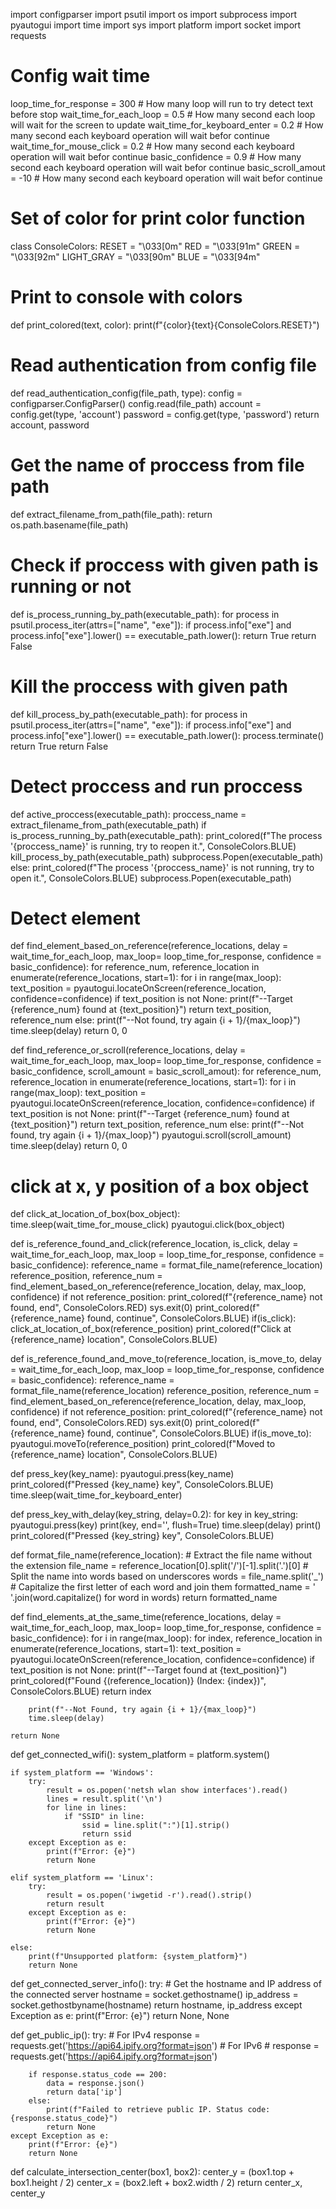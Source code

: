 import configparser
import psutil
import os
import subprocess
import pyautogui
import time
import sys
import platform
import socket
import requests

# Config wait time
loop_time_for_response = 300  # How many loop will run to try detect text before stop
wait_time_for_each_loop = 0.5  # How many second each loop will wait for the screen to update
wait_time_for_keyboard_enter = 0.2 # How many second each keyboard operation will wait befor continue
wait_time_for_mouse_click = 0.2 # How many second each keyboard operation will wait befor continue
basic_confidence = 0.9 # How many second each keyboard operation will wait befor continue
basic_scroll_amout = -10 # How many second each keyboard operation will wait befor continue


# Set of color for print color function
class ConsoleColors:
    RESET = "\033[0m"
    RED = "\033[91m"
    GREEN = "\033[92m"
    LIGHT_GRAY = "\033[90m"
    BLUE = "\033[94m"

# Print to console with colors
def print_colored(text, color):
    print(f"{color}{text}{ConsoleColors.RESET}")

# Read authentication from config file
def read_authentication_config(file_path, type):
    config = configparser.ConfigParser()
    config.read(file_path)
    account = config.get(type, 'account')
    password = config.get(type, 'password')
    return account, password

# Get the name of proccess from file path
def extract_filename_from_path(file_path):
    return os.path.basename(file_path)

# Check if proccess with given path is running or not
def is_process_running_by_path(executable_path):
    for process in psutil.process_iter(attrs=["name", "exe"]):
        if process.info["exe"] and process.info["exe"].lower() == executable_path.lower():
            return True
    return False

# Kill the proccess with given path
def kill_process_by_path(executable_path):
    for process in psutil.process_iter(attrs=["name", "exe"]):
        if process.info["exe"] and process.info["exe"].lower() == executable_path.lower():
            process.terminate()
            return True
    return False

# Detect proccess and run proccess
def active_proccess(executable_path):
    proccess_name = extract_filename_from_path(executable_path)
    if is_process_running_by_path(executable_path):
        print_colored(f"The process '{proccess_name}' is running, try to reopen it.", ConsoleColors.BLUE)
        kill_process_by_path(executable_path)
        subprocess.Popen(executable_path)
    else:
        print_colored(f"The process '{proccess_name}' is not running, try to open it.", ConsoleColors.BLUE)
        subprocess.Popen(executable_path)

# Detect element
def find_element_based_on_reference(reference_locations, 
    delay = wait_time_for_each_loop, max_loop= loop_time_for_response, confidence = basic_confidence):
    for reference_num, reference_location in enumerate(reference_locations, start=1):
        for i in range(max_loop):
            text_position = pyautogui.locateOnScreen(reference_location, confidence=confidence)
            if text_position is not None:
                print(f"--Target {reference_num} found at {text_position}")
                return text_position, reference_num
            else:
                print(f"--Not found, try again {i + 1}/{max_loop}")
                time.sleep(delay)
    return 0, 0

def find_reference_or_scroll(reference_locations, 
    delay = wait_time_for_each_loop, max_loop= loop_time_for_response, confidence = basic_confidence, scroll_amount = basic_scroll_amout):
    for reference_num, reference_location in enumerate(reference_locations, start=1):
        for i in range(max_loop):
            text_position = pyautogui.locateOnScreen(reference_location, confidence=confidence)
            if text_position is not None:
                print(f"--Target {reference_num} found at {text_position}")
                return text_position, reference_num
            else:
                print(f"--Not found, try again {i + 1}/{max_loop}")
                pyautogui.scroll(scroll_amount)
                time.sleep(delay)
    return 0, 0

# click at x, y position of a box object
def click_at_location_of_box(box_object):
    time.sleep(wait_time_for_mouse_click)
    pyautogui.click(box_object)

def is_reference_found_and_click(reference_location, is_click, 
    delay = wait_time_for_each_loop, max_loop = loop_time_for_response, confidence = basic_confidence):
    reference_name = format_file_name(reference_location)
    reference_position, reference_num = find_element_based_on_reference(reference_location, delay, max_loop, confidence)
    if not reference_position:
        print_colored(f"{reference_name} not found, end", ConsoleColors.RED)
        sys.exit(0)
    print_colored(f"{reference_name} found, continue", ConsoleColors.BLUE)
    if(is_click):
        click_at_location_of_box(reference_position)
        print_colored(f"Click at {reference_name} location", ConsoleColors.BLUE)

def is_reference_found_and_move_to(reference_location, is_move_to, 
    delay = wait_time_for_each_loop, max_loop = loop_time_for_response, confidence = basic_confidence):
    reference_name = format_file_name(reference_location)
    reference_position, reference_num = find_element_based_on_reference(reference_location, delay, max_loop, confidence)
    if not reference_position:
        print_colored(f"{reference_name} not found, end", ConsoleColors.RED)
        sys.exit(0)
    print_colored(f"{reference_name} found, continue", ConsoleColors.BLUE)
    if(is_move_to):
        pyautogui.moveTo(reference_position)
        print_colored(f"Moved to {reference_name} location", ConsoleColors.BLUE)

def press_key(key_name):
    pyautogui.press(key_name)
    print_colored(f"Pressed {key_name} key", ConsoleColors.BLUE)
    time.sleep(wait_time_for_keyboard_enter)

def press_key_with_delay(key_string, delay=0.2):
    for key in key_string:
        pyautogui.press(key)
        print(key, end='', flush=True)
        time.sleep(delay)
    print()
    print_colored(f"Pressed {key_string} key", ConsoleColors.BLUE)

def format_file_name(reference_location):
    # Extract the file name without the extension
    file_name = reference_location[0].split('/')[-1].split('.')[0]
    # Split the name into words based on underscores
    words = file_name.split('_')
    # Capitalize the first letter of each word and join them
    formatted_name = ' '.join(word.capitalize() for word in words)
    return formatted_name

def find_elements_at_the_same_time(reference_locations, 
    delay = wait_time_for_each_loop, max_loop= loop_time_for_response, confidence = basic_confidence):
    for i in range(max_loop):
        for index, reference_location in enumerate(reference_locations, start=1):
            text_position = pyautogui.locateOnScreen(reference_location, confidence=confidence)
            if text_position is not None:
                print(f"--Target found at {text_position}")
                print_colored(f"Found {(reference_location)} (Index: {index})", ConsoleColors.BLUE)
                return index

        print(f"--Not Found, try again {i + 1}/{max_loop}")
        time.sleep(delay)

    return None

def get_connected_wifi():
    system_platform = platform.system()

    if system_platform == 'Windows':
        try:
            result = os.popen('netsh wlan show interfaces').read()
            lines = result.split('\n')
            for line in lines:
                if "SSID" in line:
                    ssid = line.split(":")[1].strip()
                    return ssid
        except Exception as e:
            print(f"Error: {e}")
            return None

    elif system_platform == 'Linux':
        try:
            result = os.popen('iwgetid -r').read().strip()
            return result
        except Exception as e:
            print(f"Error: {e}")
            return None

    else:
        print(f"Unsupported platform: {system_platform}")
        return None

def get_connected_server_info():
    try:
        # Get the hostname and IP address of the connected server
        hostname = socket.gethostname()
        ip_address = socket.gethostbyname(hostname)
        return hostname, ip_address
    except Exception as e:
        print(f"Error: {e}")
        return None, None

def get_public_ip():
    try:
        # For IPv4
        response = requests.get('https://api64.ipify.org?format=json')
        # For IPv6
        # response = requests.get('https://api64.ipify.org?format=json')

        if response.status_code == 200:
            data = response.json()
            return data['ip']
        else:
            print(f"Failed to retrieve public IP. Status code: {response.status_code}")
            return None
    except Exception as e:
        print(f"Error: {e}")
        return None
    
def calculate_intersection_center(box1, box2):
    center_y = (box1.top + box1.height / 2) 
    center_x = (box2.left + box2.width / 2) 
    return center_x, center_y
